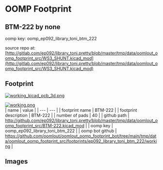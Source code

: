 # OOMP Footprint  
## BTM-222  by none  
  
oomp key: oomp_ep092_library_toni_btm_222  
  
source repo at: [http://gitlab.com/ep092/library_toni.pretty/blob/master/tmp/data/oomlout_oomp_footprint_src/WS3_SHUNT.kicad_mod](http://gitlab.com/ep092/library_toni.pretty/blob/master/tmp/data/oomlout_oomp_footprint_src/WS3_SHUNT.kicad_mod)  
## Footprint  
  
[![working_kicad_pcb_3d.png](working_kicad_pcb_3d_600.png)](working_kicad_pcb_3d.png)  
  
[![working.png](working_600.png)](working.png)  
| name | value | 
| --- | --- | 
| footprint name | BTM-222 | 
| footprint description | BTM-222 | 
| number of pads | 40 | 
| github path | http://github.com/ep092/library_toni.pretty/blob/master/tmp/data/oomlout_oomp_footprint_src/BTM-222.kicad_mod | 
| oomp key | oomp_ep092_library_toni_btm_222 | 
| oomp bot github | https://github.com/oomlout/oomlout_oomp_footprint_bot/tree/main/tmp/data/oomlout_oomp_footprint_src/footprints/ep092_library_toni_btm_222/working | 
## Images  
